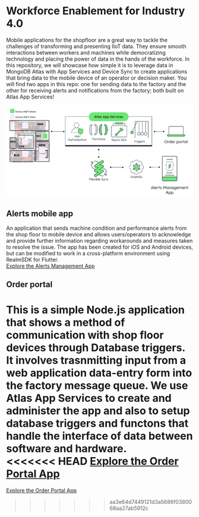 # Workforce Enablement for Industry 4.0
Mobile applications for the shopfloor are a great way to tackle the challenges of transforming and presenting IIoT data. They ensure smooth interactions between workers and machines while democratizing technology and placing the power of data in the hands of the workforce.
In this repository, we will showcase how simple it is to leverage data in MongoDB Atlas with App Services and Device Sync to create applications that bring data to the mobile device of an operator or decision maker. You will find two apps in this repo: one for sending data to the factory and the other for receiving alerts and notifications from the factory; both built on Atlas App Services!


![Reference Architecture](media/arq.png?raw=true)

## Alerts mobile app
An application that sends machine condition and performance alerts from the shop floor to mobile device and allows users/operators to acknowledge and provide further information regarding workarounds and measures taken to resolve the issue. The app has been created for iOS and Android devices, but can be modified to work in a cross-platform environment using RealmSDK for Flutter.<br>
[Explore the Alerts Management App](https://github.com/mongodb-industry-solutions/WorkforceEnablement/tree/main/Alerts%20mobile%20app)

## Order portal
This is a simple Node.js application that shows a method of communication with shop floor devices through Database triggers. It involves trasnmitting input from a web application data-entry form into the factory message queue. We use Atlas App Services to create and administer the app and also to setup database triggers and functons that handle the interface of data between software and hardware.<br>
<<<<<<< HEAD
[Explore the Order Portal App](https://github.com/mongodb-industry-solutions/WorkforceEnablement/tree/main/Order%20portal)
=======
[Explore the Order Portal App](https://github.com/mongodb-industry-solutions/WorkforceEnablement/tree/main/Order%20portal)
>>>>>>> aa3e64d7449121d3a5686f0380068aa27ab5912c
